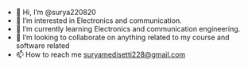 - 👋 Hi, I’m @surya220820
- 👀 I’m interested in Electronics and communication.
- 🌱 I’m currently learning Electronics and communication engineering.
- 💞️ I’m looking to collaborate on anything related to my course and software related
- 📫 How to reach me suryamedisetti228@gmail.com

<!---
surya220820/surya220820 is a ✨ special ✨ repository because its `README.md` (this file) appears on your GitHub profile.
You can click the Preview link to take a look at your changes.
--->

